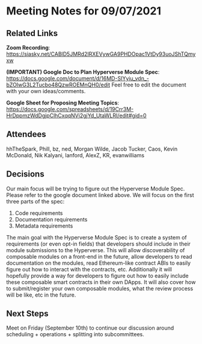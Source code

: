 # Meeting Notes for 09/07/2021

## Related Links

**Zoom Recording**: https://siasky.net/CABlD5JMRd2IRXEVywGA9PHDOpac1VtDy93uoJShTQmyxw

**(IMPORTANT) Google Doc to Plan Hyperverse Module Spec**: https://docs.google.com/document/d/16MD-SIYyiu_vdn_-bZOIwG3L2Tucbo48QzwROEMnQH0/edit
Feel free to edit the document with your own ideas/comments.

**Google Sheet for Proposing Meeting Topics**: https://docs.google.com/spreadsheets/d/19Crr3M-HrDppmzWdDgjpClhCxqqNVj2gjYd_UtaWLRI/edit#gid=0

## Attendees

hhTheSpark, Phill, bz, ned, Morgan Wilde, Jacob Tucker, Caos, Kevin McDonald, Nik Kalyani, lanford, AlexZ, KR, evanwilliams

## Decisions

Our main focus will be trying to figure out the Hyperverse Module Spec. Please refer to the google document linked above. We will focus on the first three parts of the spec:
1) Code requirements
2) Documentation requirements
3) Metadata requirements

The main goal with the Hyperverse Module Spec is to create a system of requirements (or even opt-in fields) that developers should include in their module submissions to the Hyperverse. This will allow discoverability of composable modules on a front-end in the future, allow developers to read documentation on the modules, read Ethereum-like contract ABIs to easily figure out how to interact with the contracts, etc. Additionally it will hopefully provide a way for developers to figure out how to easily include these composable smart contracts in their own DApps. It will also cover how to submit/register your own composable modules, what the review process will be like, etc in the future.

## Next Steps

Meet on Friday (September 10th) to continue our discussion around scheduling + operations + splitting into subcommittees.

